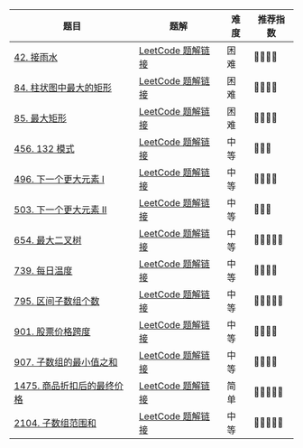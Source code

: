 | 题目                                                         | 题解                                                         | 难度 | 推荐指数 |
| ------------------------------------------------------------ | ------------------------------------------------------------ | ---- | -------- |
| [42. 接雨水](https://leetcode-cn.com/problems/trapping-rain-water/) | [LeetCode 题解链接](https://leetcode-cn.com/problems/trapping-rain-water/solution/po-su-jie-fa-on2-cha-zhao-you-hua-on-dan-iu44/) | 困难 | 🤩🤩🤩🤩     |
| [84. 柱状图中最大的矩形](https://leetcode.cn/problems/largest-rectangle-in-histogram/) | [LeetCode 题解链接](https://leetcode.cn/problems/largest-rectangle-in-histogram/solution/by-ac_oier-i470/) | 困难 | 🤩🤩🤩🤩     |
| [85. 最大矩形](https://leetcode.cn/problems/maximal-rectangle/) | [LeetCode 题解链接](https://leetcode.cn/problems/maximal-rectangle/solution/by-ac_oier-k02i/) | 困难 | 🤩🤩🤩🤩     |
| [456. 132 模式](https://leetcode-cn.com/problems/132-pattern/) | [LeetCode 题解链接](https://leetcode-cn.com/problems/132-pattern/solution/xiang-xin-ke-xue-xi-lie-xiang-jie-wei-he-95gt/) | 中等 | 🤩🤩🤩      |
| [496. 下一个更大元素 I](https://leetcode-cn.com/problems/next-greater-element-i/) | [LeetCode 题解链接](https://leetcode-cn.com/problems/next-greater-element-i/solution/gong-shui-san-xie-yi-ti-shuang-jie-bian-n6nwz/) | 中等 | 🤩🤩🤩🤩     |
| [503. 下一个更大元素 II](https://leetcode-cn.com/problems/next-greater-element-ii/) | [LeetCode 题解链接](https://leetcode-cn.com/problems/next-greater-element-ii/solution/cong-po-su-jie-fa-de-jiao-du-qu-li-jie-d-trht/) | 中等 | 🤩🤩🤩      |
| [654. 最大二叉树](https://leetcode.cn/problems/maximum-binary-tree/) | [LeetCode 题解链接](https://leetcode.cn/problems/maximum-binary-tree/solution/by-ac_oier-s0wc/) | 中等 | 🤩🤩🤩🤩🤩    |
| [739. 每日温度](https://leetcode.cn/problems/daily-temperatures/) | [LeetCode 题解链接](https://leetcode.cn/problems/daily-temperatures/solution/by-ac_oier-aj5k/) | 中等 | 🤩🤩🤩🤩     |
| [795. 区间子数组个数](https://leetcode.cn/problems/number-of-subarrays-with-bounded-maximum/) | [LeetCode 题解链接](https://leetcode.cn/problems/number-of-subarrays-with-bounded-maximum/solution/by-ac_oier-gmpt/) | 中等 | 🤩🤩🤩🤩🤩    |
| [901. 股票价格跨度](https://leetcode.cn/problems/online-stock-span/) | [LeetCode 题解链接](https://leetcode.cn/problems/online-stock-span/solution/by-ac_oier-m8g7/) | 中等 | 🤩🤩🤩🤩     |
| [907. 子数组的最小值之和](https://leetcode.cn/problems/sum-of-subarray-minimums/) | [LeetCode 题解链接](https://leetcode.cn/problems/sum-of-subarray-minimums/solution/by-ac_oier-h9cd/) | 中等 | 🤩🤩🤩🤩     |
| [1475. 商品折扣后的最终价格](https://leetcode.cn/problems/final-prices-with-a-special-discount-in-a-shop/) | [LeetCode 题解链接](https://leetcode.cn/problems/final-prices-with-a-special-discount-in-a-shop/solution/by-ac_oier-hw5b/) | 简单 | 🤩🤩🤩🤩🤩    |
| [2104. 子数组范围和](https://leetcode-cn.com/problems/sum-of-subarray-ranges/) | [LeetCode 题解链接](https://leetcode-cn.com/problems/sum-of-subarray-ranges/solution/gong-shui-san-xie-yi-ti-san-jie-qu-jian-wn84z/) | 中等 | 🤩🤩🤩🤩🤩    |


